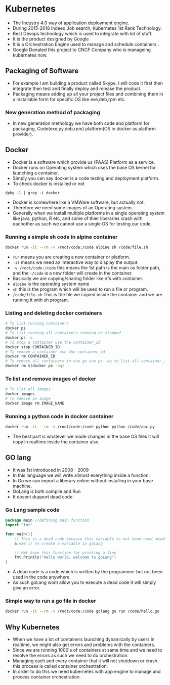 # Kubernetes
*   The Industry 4.0 way of application deployment engine.
*   During 2015-2018 Indeed Job search, Kubernetes 1st Rank Technology.
* Best Devops technology which is used to integrate with lot of stuff.
* It is the product designed by Google
* It is a Orchestration Engine used to manage and schedule containers .
* Google Donated this project to CNCF Company who is manageing kubernates now.

## Packaging of Software
* For example I am building a product called Skype, I will code it first then integrate then test and finally deploy and release the product.
* Packaging means adding up all your project files and combining them in a installable form for specific OS like exe,deb,rpm etc.

### New generation method of packaging
*   In new generation methology we have both code and platform for packaging, Code(exe,py,deb,rpm) platform(OS in docker as platform provider).

## Docker
* Docker is a software which provide us (PAAS) Platform as a service.
* Docker runs on Operating system which uses the base OS kernel for launching a container.
* Simply you can say docker is a code testing and deployment platform.
* To check docker is installed or not
```
dpkg -l | grep -i docker
```
* Docker is somewhere like a VMWare software, but actually not.
* Therefore we need some images of an Operating system.
* Generally when we install multiple platforms in a single operating system like java, python, R etc, and some of thier liberaries crash with eachother as such we cannot use a single OS for testing our code.
### Running a simple sh code in alpine container
```bash
docker run -it --rm -v /root/code:/code alpine sh /code/file.sh
```
*   ```run``` means you are creating a new container or platform.
*   ```-it``` means we need an interactive way to display the output.
*   ```-v /root/code:/code``` this means the 1st path is the main os folder path, and the ```:/code``` is a new folder will create in the container.
*   Basically we are copying/sharing folder like nfs with container.
*   ```alpine``` is the operating system name
*   ```sh``` this is the program which will be used to run a file or program.
*   ```/code/file.sh``` This is the file we copied inside the container and we are running it with sh program.

### Listing and deleting docker containers
```bash
# To list running containers
docker ps
# To list running all containers running or stopped
docker ps -a
# To stop a container use the container_id
docker stop CONTAINER_ID
# To remove a container use the container_id
docker rm CONTAINER_ID
# To remove all containers in one go use ps -aq to list all container_ids
docker rm $(docker ps -aq)
```
### To list and remove images of docker
```bash
# To list all images
docker images
# To remove an image
docker image rm IMAGE_NAME
```
### Running a python code in docker container
```bash
docker run -it --rm -v /root/code:/code python python /code/abc.py
```
*   The best part is whatever we made changes in the base OS files it will copy in realtime inside the container also.

## GO lang
* It was 1st introduced in 2008 - 2009
* In this language we will write allmost everything inside a function.
* In Go we can import a liberary online without installing in your base machine.
* GoLang is both compile and Run
* It dosent dupport dead code

### Go Lang sample code
```go
package main //defining main function
import "fmt"

func main(){
    // This is a dead code because this variable is not been used anywhere in the program
    a:=20 // To create a variable in goLang

    // Fmt have this function for printing a line
    fmt.Println("Hello world, welcome to goLang")
}
```
*   A dead code is a code which is written by the programmer but not been used in the code anywhere.
*   As such goLang wont allow you to execute a  dead code it will simply give an error.
### Simple way to run a go file in docker
```bash
docker run -it --rm -v /root/code:/code golang go run /code/hello.go
```
## Why Kubernetes
*   When we have a lot of containers launching dynamically by users in realtime, we might also get errors and problems with the containers.
* Since we are running 1000's of containers at same time and we need to resolve the errors as such we need to do orchestration.
* Managing each and every container that it will not shutdown or crash this process is called container orchestration.
* In order to do this we need kubernetes with app engine to manage and process container orchestration.
